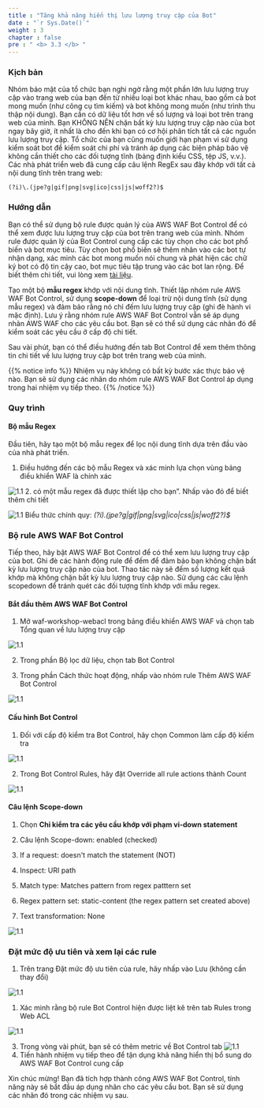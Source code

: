 ```yaml
---
title : "Tăng khả năng hiển thị lưu lượng truy cập của Bot"
date : "`r Sys.Date()`"
weight : 3
chapter : false
pre : " <b> 3.3 </b> "
---
```


### Kịch bản
Nhóm bảo mật của tổ chức bạn nghi ngờ rằng một phần lớn lưu lượng truy cập vào trang web của bạn đến từ nhiều loại bot khác nhau, bao gồm cả bot mong muốn (như công cụ tìm kiếm) và bot không mong muốn (như trình thu thập nội dung). Bạn cần có dữ liệu tốt hơn về số lượng và loại bot trên trang web của mình. Bạn KHÔNG NÊN chặn bất kỳ lưu lượng truy cập nào của bot ngay bây giờ, ít nhất là cho đến khi bạn có cơ hội phân tích tất cả các nguồn lưu lượng truy cập. Tổ chức của bạn cũng muốn giới hạn phạm vi sử dụng kiểm soát bot để kiểm soát chi phí và tránh áp dụng các biện pháp bảo vệ không cần thiết cho các đối tượng tĩnh (bảng định kiểu CSS, tệp JS, v.v.). Các nhà phát triển web đã cung cấp câu lệnh RegEx sau đây khớp với tất cả nội dung tĩnh trên trang web:

```(?i)\.(jpe?g|gif|png|svg|ico|css|js|woff2?)$```

### Hướng dẫn
Bạn có thể sử dụng bộ rule được quản lý của AWS WAF Bot Control để có thể xem được lưu lượng truy cập của bot trên trang web của mình. Nhóm rule được quản lý của Bot Control cung cấp các tùy chọn cho các bot phổ biến và bot mục tiêu. Tùy chọn bot phổ biến sẽ thêm nhãn vào các bot tự nhận dạng, xác minh các bot mong muốn nói chung và phát hiện các chữ ký bot có độ tin cậy cao, bot mục tiêu tập trung vào các bot lan rộng. Để biết thêm chi tiết, vui lòng xem [tài liệu](https://docs.aws.amazon.com/waf/latest/developerguide/waf-bot-control.html).

Tạo một bộ **mẫu regex** khớp với nội dung tĩnh. Thiết lập nhóm rule AWS WAF Bot Control, sử dụng **scope-down** để loại trừ nội dung tĩnh (sử dụng mẫu regex) và đảm bảo rằng nó chỉ đếm lưu lượng truy cập (ghi đè hành vi mặc định). Lưu ý rằng nhóm rule AWS WAF Bot Control vẫn sẽ áp dụng nhãn AWS WAF cho các yêu cầu bot. Bạn sẽ có thể sử dụng các nhãn đó để kiểm soát các yêu cầu ở cấp độ chi tiết.

Sau vài phút, bạn có thể điều hướng đến tab Bot Control để xem thêm thông tin chi tiết về lưu lượng truy cập bot trên trang web của mình.

{{% notice info %}}
Nhiệm vụ này không có bất kỳ bước xác thực bảo vệ nào. Bạn sẽ sử dụng các nhãn do nhóm rule AWS WAF Bot Control áp dụng trong hai nhiệm vụ tiếp theo.
{{% /notice %}}

### Quy trình
#### Bộ mẫu Regex
Đầu tiên, hãy tạo một bộ mẫu regex để lọc nội dung tĩnh dựa trên đầu vào của nhà phát triển.

1. Điều hướng đến các bộ mẫu Regex và xác minh lựa chọn vùng bảng điều khiển WAF là chính xác

![1.1](/images/3/3/regrex_s1.png)
2. có một mẫu regex đã được thiết lập cho bạn”. Nhấp vào đó để biết thêm chi tiết

![1.1](/images/3/3/regrex_s2.png)
Biểu thức chính quy: *(?i)\.(jpe?g|gif|png|svg|ico|css|js|woff2?)$*

### Bộ rule AWS WAF Bot Control
Tiếp theo, hãy bật AWS WAF Bot Control để có thể xem lưu lượng truy cập của bot. Ghi đè các hành động rule để đếm để đảm bảo bạn không chặn bất kỳ lưu lượng truy cập nào của bot. Thao tác này sẽ đếm số lượng kết quả khớp mà không chặn bất kỳ lưu lượng truy cập nào. Sử dụng các câu lệnh scopedown để tránh quét các đối tượng tĩnh khớp với mẫu regex.

#### Bắt đầu thêm AWS WAF Bot Control
1. Mở waf-workshop-webacl trong bảng điều khiển AWS WAF và chọn tab Tổng quan về lưu lượng truy cập

![1.1](/images/3/3/start_s1.png)

2. Trong phần Bộ lọc dữ liệu, chọn tab Bot Control

3. Trong phần Cách thức hoạt động, nhấp vào nhóm rule Thêm AWS WAF Bot Control

![1.1](/images/3/3/regrex_s3.png)
#### Cấu hình Bot Control
1. Đối với cấp độ kiểm tra Bot Control, hãy chọn Common làm cấp độ kiểm tra

![1.1](/images/3/3/bot_s1.png)

2. Trong Bot Control Rules, hãy đặt Override all rule actions thành Count

![1.1](/images/3/3/bot_s2.png)
#### Câu lệnh Scope-down
1. Chọn **Chỉ kiểm tra các yêu cầu khớp với phạm vi-down statement**

2. Câu lệnh Scope-down: enabled (checked)

3. If a request: doesn't match the statement (NOT)

4. Inspect: URI path

5. Match type: Matches pattern from regex patttern set

6. Regex pattern set: static-content (the regex pattern set created above)

7. Text transformation: None

![1.1](/images/3/3/scope_s1.png)

### Đặt mức độ ưu tiên và xem lại các rule
1. Trên trang Đặt mức độ ưu tiên của rule, hãy nhấp vào Lưu (không cần thay đổi)

![1.1](/images/3/3/prio_s1.png)

1. Xác minh rằng bộ rule Bot Control hiện được liệt kê trên tab Rules trong Web ACL

![1.1](/images/3/3/prio_s2.png)

3. Trong vòng vài phút, bạn sẽ có thêm metric về Bot Control tab
![1.1](/images/3/3/prio_s3.png)
4. Tiến hành nhiệm vụ tiếp theo để tận dụng khả năng hiển thị bổ sung do AWS WAF Bot Control cung cấp

Xin chúc mừng! Bạn đã tích hợp thành công AWS WAF Bot Control, tính năng này sẽ bắt đầu áp dụng nhãn cho các yêu cầu bot. Bạn sẽ sử dụng các nhãn đó trong các nhiệm vụ sau.